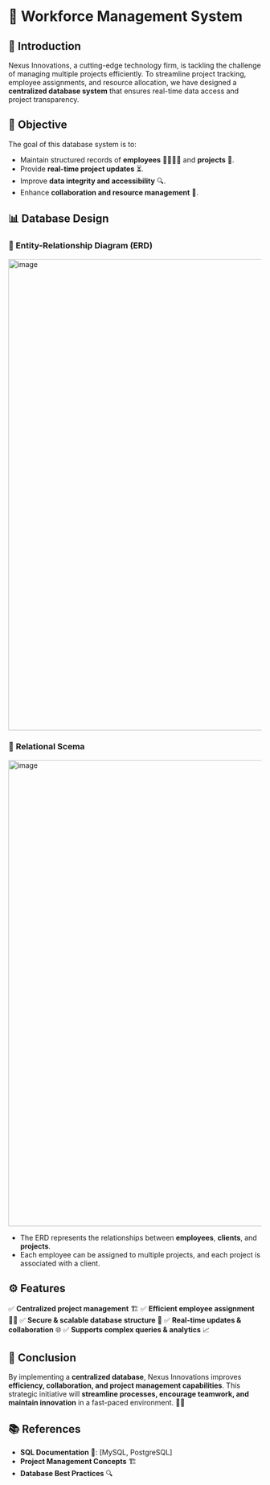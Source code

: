 # 🚀 Workforce Management System

## 📌 Introduction
Nexus Innovations, a cutting-edge technology firm, is tackling the challenge of managing multiple projects efficiently. To streamline project tracking, employee assignments, and resource allocation, we have designed a **centralized database system** that ensures real-time data access and project transparency.

## 🎯 Objective
The goal of this database system is to:
- Maintain structured records of **employees** 👨‍💻👩‍💻 and **projects** 📂.
- Provide **real-time project updates** ⏳.
- Improve **data integrity and accessibility** 🔍.
- Enhance **collaboration and resource management** 🤝.

## 📊 Database Design

### 🔹 Entity-Relationship Diagram (ERD)

<img width="938" alt="image" src="https://github.com/user-attachments/assets/58f9801f-33fe-4d25-82c4-ea3fd456a368" />

### 🔹 **Relational Scema**

<img width="928" alt="image" src="https://github.com/user-attachments/assets/f1b26018-71fe-40ec-a4f3-bf9c7ca42018" />

- The ERD represents the relationships between **employees**, **clients**, and **projects**.
- Each employee can be assigned to multiple projects, and each project is associated with a client.

## ⚙️ Features
✅ **Centralized project management** 🏗️
✅ **Efficient employee assignment** 🧑‍💼
✅ **Secure & scalable database structure** 🔐
✅ **Real-time updates & collaboration** 🌐
✅ **Supports complex queries & analytics** 📈

## 🔮 Conclusion
By implementing a **centralized database**, Nexus Innovations improves **efficiency, collaboration, and project management capabilities**. This strategic initiative will **streamline processes, encourage teamwork, and maintain innovation** in a fast-paced environment. 🚀💡

## 📚 References
- **SQL Documentation** 📖: [MySQL, PostgreSQL]
- **Project Management Concepts** 🏗️
- **Database Best Practices** 🔍

